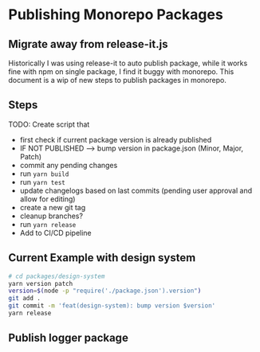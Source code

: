 # Publishing Monorepo Packages

## Migrate away from release-it.js

Historically I was using release-it to auto publish package, while it works fine with npm on single package, I find it buggy with monorepo.
This document is a wip of new steps to publish packages in monorepo.

## Steps

TODO: Create script that
- first check if current package version is already published
- IF NOT PUBLISHED --> bump version in package.json (Minor, Major, Patch)
- commit any pending changes
- run `yarn build`
- run `yarn test`
- update changelogs based on last commits (pending user approval and allow for editing)
- create a new git tag
- cleanup branches?
- run `yarn release`
- Add to CI/CD pipeline


## Current Example with design system
```bash
# cd packages/design-system
yarn version patch
version=$(node -p "require('./package.json').version")
git add .
git commit -m 'feat(design-system): bump version $version'
yarn release
```


## Publish logger package
